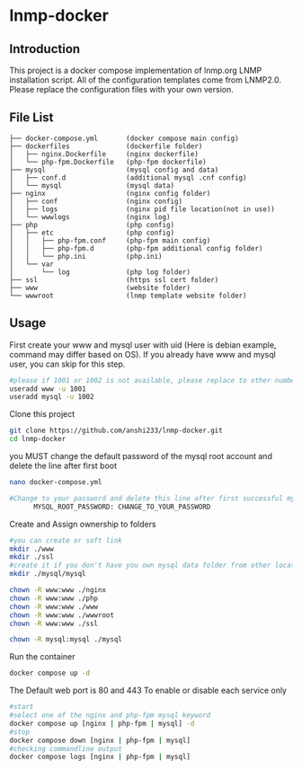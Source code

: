 # lnmp-docker
















## Introduction
This project is a docker compose implementation of lnmp.org LNMP installation script. All of the configuration templates come from LNMP2.0.
Please replace the configuration files with your own version.

## File List
```
├── docker-compose.yml       (docker compose main config)
├── dockerfiles              (dockerfile folder)
│   ├── nginx.Dockerfile     (nginx dockerfile) 
│   └── php-fpm.Dockerfile   (php-fpm dockerfile)
├── mysql                    (mysql config and data)
│   ├── conf.d               (additional mysql .cnf config)
│   └── mysql                (mysql data)
├── nginx                    (nginx config folder)
│   ├── conf                 (nginx config)
│   ├── logs                 (nginx pid file location(not in use))
│   └── wwwlogs              (nginx log)
├── php                      (php config)
│   ├── etc                  (php config)
│   │   ├── php-fpm.conf     (php-fpm main config)
│   │   ├── php-fpm.d        (php-fpm additional config folder)
│   │   └── php.ini          (php.ini)
│   └── var                  
│       └── log              (php log folder)
├── ssl                      (https ssl cert folder)
├── www                      (website folder)
└── wwwroot                  (lnmp template website folder)
```
## Usage
First create your www and mysql user with uid (Here is debian example, command may differ based on OS).
If you already have www and mysql user, you can skip for this step.
```bash
#please if 1001 or 1002 is not available, please replace to other number you like
useradd www -u 1001
useradd mysql -u 1002
```
Clone this project
```bash
git clone https://github.com/anshi233/lnmp-docker.git
cd lnmp-docker
```
you MUST change the default password of the mysql root account and delete the line after first boot
```bash
nano docker-compose.yml

#Change to your password and delete this line after first successful mysql instance boot
      MYSQL_ROOT_PASSWORD: CHANGE_TO_YOUR_PASSWORD
```

Create and Assign ownership to folders
```bash
#you can create or soft link
mkdir ./www
mkdir ./ssl
#create it if you don't have you own mysql data folder from other location
mkdir ./mysql/mysql

chown -R www:www ./nginx
chown -R www:www ./php
chown -R www:www ./www
chown -R www:www ./wwwroot
chown -R www:www ./ssl

chown -R mysql:mysql ./mysql
```
Run the container
```bash
docker compose up -d
```
The Default web port is 80 and 443
To enable or disable each service only
```bash
#start
#select one of the nginx and php-fpm mysql keyword
docker compose up [nginx | php-fpm | mysql] -d
#stop
docker compose down [nginx | php-fpm | mysql]
#checking commandline output
docker compose logs [nginx | php-fpm | mysql]
```

